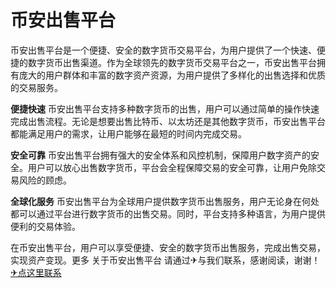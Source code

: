 # 币安出售平台

币安出售平台是一个便捷、安全的数字货币交易平台，为用户提供了一个快速、便捷的数字货币出售渠道。作为全球领先的数字货币交易平台之一，币安出售平台拥有庞大的用户群体和丰富的数字资产资源，为用户提供了多样化的出售选择和优质的交易服务。

**便捷快速**
币安出售平台支持多种数字货币的出售，用户可以通过简单的操作快速完成出售流程。无论是想要出售比特币、以太坊还是其他数字货币，币安出售平台都能满足用户的需求，让用户能够在最短的时间内完成交易。

**安全可靠**
币安出售平台拥有强大的安全体系和风控机制，保障用户数字资产的安全。用户可以放心出售数字货币，平台会全程保障交易的安全可靠，让用户免除交易风险的顾虑。

**全球化服务**
币安出售平台为全球用户提供数字货币出售服务，用户无论身在何处都可以通过平台进行数字货币的出售交易。同时，平台支持多种语言，为用户提供便利的交易体验。

在币安出售平台，用户可以享受便捷、安全的数字货币出售服务，完成出售交易，实现资产变现。更多 关于币安出售平台 请通过✈与我们联系，感谢阅读，谢谢！[✈点这里联系](https://ss.k02.cc)
